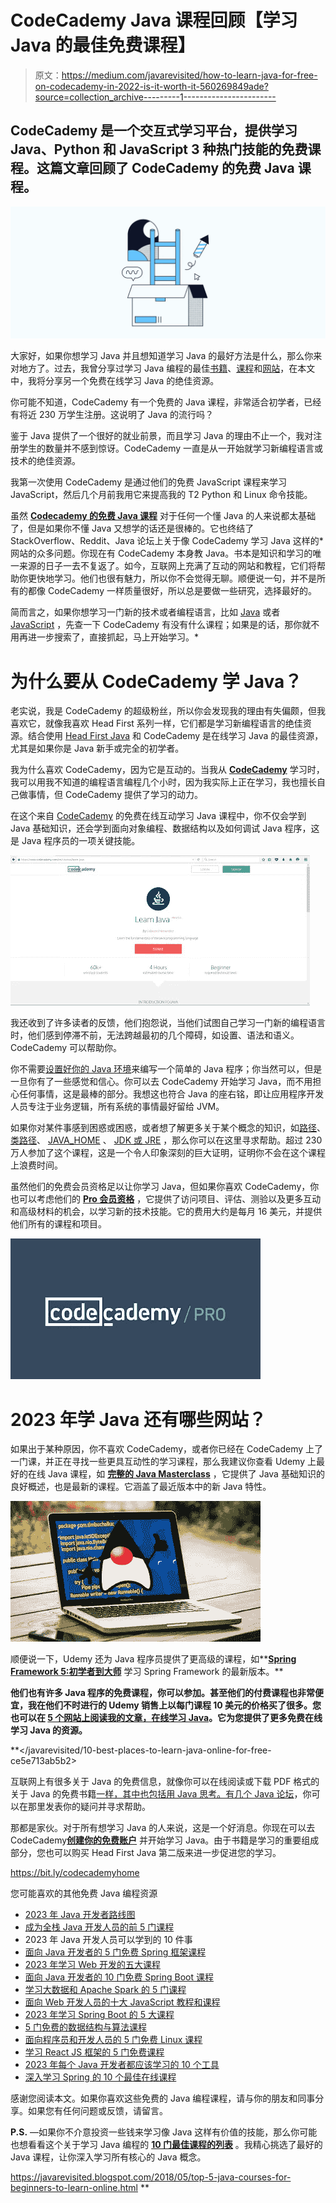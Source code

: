 # CodeCademy Java 课程回顾【学习 Java 的最佳免费课程】

> 原文：<https://medium.com/javarevisited/how-to-learn-java-for-free-on-codecademy-in-2022-is-it-worth-it-560269849ade?source=collection_archive---------1----------------------->

## CodeCademy 是一个交互式学习平台，提供学习 Java、Python 和 JavaScript 3 种热门技能的免费课程。这篇文章回顾了 CodeCademy 的免费 Java 课程。

[![](img/15fa2467caead8dbde79f7b68a5dd17f.png)](https://bit.ly/codecademypro)

大家好，如果你想学习 Java 并且想知道学习 Java 的最好方法是什么，那么你来对地方了。过去，我曾分享过学习 Java 编程的最佳[书籍](/swlh/top-10-java-books-for-programmers-all-time-great-82b0ee0b831a)、[课程](/javarevisited/10-free-courses-to-learn-java-in-2019-22d1f33a3915)和[网站](https://javarevisited.blogspot.com/2018/07/top-5-websites-to-learn-coding-in-java.html)，在本文中，我将分享另一个免费在线学习 Java 的绝佳资源。

你可能不知道，CodeCademy 有一个免费的 Java 课程，非常适合初学者，已经有将近 230 万学生注册。这说明了 Java 的流行吗？

鉴于 Java 提供了一个很好的就业前景，而且学习 Java 的理由不止一个，我对注册学生的数量并不感到惊讶。CodeCademy 一直是从一开始就学习新编程语言或技术的绝佳资源。

我第一次使用 CodeCademy 是通过他们的免费 JavaScript 课程来学习 JavaScript，然后几个月前我用它来提高我的 T2 Python 和 Linux 命令技能。

虽然 [**Codecademy 的免费 Java 课程**](https://www.pntrs.com/t/TUJGR0lLR0JHRklJSkhCR0ZISk1N?url=https%3A%2F%2Fwww.codecademy.com%2Flearn%2Flearn-java) 对于任何一个懂 Java 的人来说都太基础了，但是如果你不懂 Java 又想学的话还是很棒的。它也终结了 StackOverflow、Reddit、Java 论坛上关于像 CodeCademy 学习 Java 这样的*网站的众多问题。你现在有 CodeCademy 本身教 Java。书本是知识和学习的唯一来源的日子一去不复返了。如今，互联网上充满了互动的网站和教程，它们将帮助你更快地学习。他们也很有魅力，所以你不会觉得无聊。顺便说一句，并不是所有的都像 CodeCademy 一样质量很好，所以总是要做一些研究，选择最好的。

简而言之，如果你想学习一门新的技术或者编程语言，比如 [Java](https://www.java67.com/2018/08/top-10-free-java-courses-for-beginners-experienced-developers.html) 或者 [JavaScript](/javarevisited/12-free-courses-to-learn-javascript-and-es6-for-beginners-and-experienced-developers-aa35874c9a32) ，先查一下 CodeCademy 有没有什么课程；如果是的话，那你就不用再进一步搜索了，直接抓起，马上开始学习。*

# 为什么要从 CodeCademy 学 Java？

老实说，我是 CodeCademy 的超级粉丝，所以你会发现我的理由有失偏颇，但我喜欢它，就像我喜欢 Head First 系列一样，它们都是学习新编程语言的绝佳资源。结合使用 [Head First Java](http://www.amazon.com/dp/0596009208/?tag=javamysqlanta-20) 和 CodeCademy 是在线学习 Java 的最佳资源，尤其是如果你是 Java 新手或完全的初学者。

我为什么喜欢 CodeCademy，因为它是互动的。当我从 [**CodeCademy**](https://bit.ly/codecademypro) 学习时，我可以用我不知道的编程语言编程几个小时，因为我实际上正在学习，我也擅长自己做事情，但 CodeCademy 提供了学习的动力。

在这个来自 [CodeCademy](https://javarevisited.blogspot.com/2019/09/codecademy-vs-udemy-vs-onemonth-which-is-better-for-learning-code.html) 的免费在线互动学习 Java 课程中，你不仅会学到 Java 基础知识，还会学到面向对象编程、数据结构以及如何调试 Java 程序，这是 Java 程序员的一项关键技能。

[![](img/e417bcbab9e513515a1ee12baf70a7cd.png)](https://bit.ly/codecademypro)

我还收到了许多读者的反馈，他们抱怨说，当他们试图自己学习一门新的编程语言时，他们感到停滞不前，无法跨越最初的几个障碍，如设置、语法和语义。CodeCademy 可以帮助你。

你不需要[设置好你的 Java 环境](http://javarevisited.blogspot.com/2013/02/how-to-install-jdk-7-on-windows-8-java-32bit-64.html)来编写一个简单的 Java 程序；你当然可以，但是一旦你有了一些感觉和信心。你可以去 CodeCademy 开始学习 Java，而不用担心任何事情，这是最棒的部分。我想这也符合 Java 的座右铭，即让应用程序开发人员专注于业务逻辑，所有系统的事情最好留给 JVM。

如果你对某件事感到困惑或困惑，或者想了解更多关于某个概念的知识，如[路径](http://java67.blogspot.com/2012/08/what-is-path-and-classpath-in-java-difference.html)、[类路径](http://javarevisited.blogspot.com/2013/02/windows-8-set-path-and-classpath-java-windows-7.html)、 [JAVA_HOME](http://javarevisited.blogspot.com/2012/02/how-to-set-javahome-environment-in.html) 、 [JDK 或 JRE](http://javarevisited.blogspot.com/2011/12/jre-jvm-jdk-jit-in-java-programming.html) ，那么你可以在这里寻求帮助。超过 230 万人参加了这个课程，这是一个令人印象深刻的巨大证明，证明你不会在这个课程上浪费时间。

虽然他们的免费会员资格足以让你学习 Java，但如果你喜欢 CodeCademy，你也可以考虑他们的 [**Pro 会员资格**](https://bit.ly/codecademypro) ，它提供了访问项目、评估、测验以及更多互动和高级材料的机会，以学习新的技术技能。它的费用大约是每月 16 美元，并提供他们所有的课程和项目。

[![](img/db06de217fb3168470c88aa960d6c27e.png)](https://bit.ly/codecademypro)

# 2023 年学 Java 还有哪些网站？

如果出于某种原因，你不喜欢 CodeCademy，或者你已经在 CodeCademy 上了一门课，并正在寻找一些更具互动性的学习课程，那么我建议你查看 Udemy 上最好的在线 Java 课程，如 [**完整的 Java Masterclass**](https://click.linksynergy.com/fs-bin/click?id=JVFxdTr9V80&subid=0&offerid=323058.1&type=10&tmpid=14538&RD_PARM1=https%3A%2F%2Fwww.udemy.com%2Fjava-the-complete-java-developer-course%2F) ，它提供了 Java 基础知识的良好概述，也是最新的课程。它涵盖了最近版本中的新 Java 特性。

[![](img/dc6eb54f9100f6c99dd5bb56f8d19c4e.png)](https://click.linksynergy.com/fs-bin/click?id=JVFxdTr9V80&subid=0&offerid=323058.1&type=10&tmpid=14538&RD_PARM1=https%3A%2F%2Fwww.udemy.com%2Fjava-the-complete-java-developer-course%2F)

顺便说一下，Udemy 还为 Java 程序员提供了更高级的课程，如**[**Spring Framework 5:初学者到大师**](https://click.linksynergy.com/fs-bin/click?id=JVFxdTr9V80&subid=0&offerid=323058.1&type=10&tmpid=14538&RD_PARM1=https%3A%2F%2Fwww.udemy.com%2Fspring-framework-5-beginner-to-guru%2F) 学习 Spring Framework 的最新版本。**

**他们也有许多 Java 程序的免费课程，你可以参加。甚至他们的付费课程也非常便宜，我在他们不时进行的 Udemy 销售上以每门课程 10 美元的价格买了很多。您也可以在 [**5 个网站上阅读我的文章，在线学习 Java**](http://javarevisited.blogspot.com/2015/06/2-websites-to-learn-coding-in-java-online-free.html)。它为您提供了更多免费在线学习 Java 的资源。**

**</javarevisited/10-best-places-to-learn-java-online-for-free-ce5e713ab5b2>  

互联网上有很多关于 Java 的免费信息，就像你可以在线阅读或下载 PDF 格式的关于 Java 的免费书籍[一样，其中也包括用 Java 思考。有几个 Java 论坛](http://java67.blogspot.com/2013/11/10-free-java-programing-books-download-PDF-HTML.html)，你可以在那里发表你的疑问并寻求帮助。

那都是家伙。对于所有想学习 Java 的人来说，这是一个好消息。你现在可以去 CodeCademy[**创建你的免费账户**](https://bit.ly/codecademyhome) 并开始学习 Java。由于书籍是学习的重要组成部分，您也可以购买 Head First Java 第二版来进一步促进您的学习。

<https://bit.ly/codecademyhome>  

您可能喜欢的其他免费 Java 编程资源

*   [2023 年 Java 开发者路线图](https://javarevisited.blogspot.com/2019/10/the-java-developer-roadmap.html)
*   [成为全栈 Java 开发人员的前 5 门课程](https://javarevisited.blogspot.com/2020/04/top-5-courses-to-become-full-stack-java-developer-with-Angular-and-Reactjs.html#axzz6Nq9yk7Sc)
*   2023 年 Java 开发人员可以学到的 10 件事
*   [面向 Java 开发者的 5 门免费 Spring 框架课程](http://www.java67.com/2017/11/top-5-free-core-spring-mvc-courses-learn-online.html)
*   [2023 年学习 Web 开发的五大课程](https://javarevisited.blogspot.com/2018/02/top-5-online-courses-to-learn-web-development.html)
*   [面向 Java 开发者的 10 门免费 Spring Boot 课程](/javarevisited/10-free-spring-boot-tutorials-and-courses-for-java-developers-53dfe084587e)
*   [学习大数据和 Apache Spark 的 5 门课程](http://javarevisited.blogspot.com/2017/12/top-5-courses-to-learn-big-data-and.html)
*   [面向 Web 开发人员的十大 JavaScript 教程和课程](https://javarevisited.blogspot.com/2018/06/top-10-courses-to-learn-javascript-in.html)
*   [2023 年学习 Spring Boot 的 5 大课程](https://javarevisited.blogspot.com/2018/05/top-5-courses-to-learn-spring-boot-in.html)
*   [5 门免费的数据结构与算法课程](https://javarevisited.blogspot.com/2018/01/top-5-free-data-structure-and-algorithm-courses-java--c-programmers.html)
*   [面向程序员和开发人员的 5 门免费 Linux 课程](http://www.java67.com/2018/02/5-free-linux-unix-courses-for-programmers-learn-online.html)
*   [学习 React JS 框架的 5 门免费课程](http://www.java67.com/2018/02/5-free-react-courses-for-web-developers.html)
*   [2023 年每个 Java 开发者都应该学习的 10 个工具](https://www.java67.com/2018/04/10-tools-java-developers-should-learn.html)
*   [深入学习 Spring 的 10 个最佳在线课程](/javarevisited/10-best-online-courses-to-learn-spring-framework-in-2020-f7f73599c2fd)

感谢您阅读本文。如果你喜欢这些免费的 Java 编程课程，请与你的朋友和同事分享。如果您有任何问题或反馈，请留言。

**P.S.** —如果你不介意投资一些钱来学习像 Java 这样有价值的技能，那么你可能也想看看这个关于学习 Java 编程的 [**10 门最佳课程的列表**](/javarevisited/top-5-java-online-courses-for-beginners-best-of-lot-1e1e240a758) 。我精心挑选了最好的 Java 课程，让你深入学习所有核心的 Java 概念。

<https://javarevisited.blogspot.com/2018/05/top-5-java-courses-for-beginners-to-learn-online.html> **